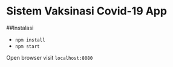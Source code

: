 # Sistem Vaksinasi Covid-19 App
##Instalasi
- ```npm install```
- ```npm start```

Open browser visit ```localhost:8080```